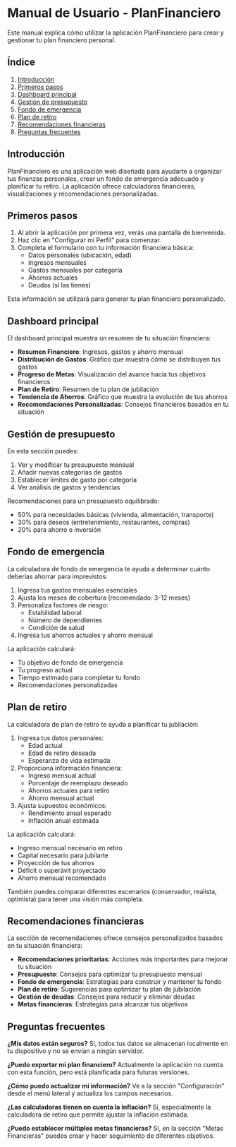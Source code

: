 # Manual de Usuario - PlanFinanciero

Este manual explica cómo utilizar la aplicación PlanFinanciero para crear y gestionar tu plan financiero personal.

## Índice

1. [Introducción](#introducción)
2. [Primeros pasos](#primeros-pasos)
3. [Dashboard principal](#dashboard-principal)
4. [Gestión de presupuesto](#gestión-de-presupuesto)
5. [Fondo de emergencia](#fondo-de-emergencia)
6. [Plan de retiro](#plan-de-retiro)
7. [Recomendaciones financieras](#recomendaciones-financieras)
8. [Preguntas frecuentes](#preguntas-frecuentes)

## Introducción

PlanFinanciero es una aplicación web diseñada para ayudarte a organizar tus finanzas personales, crear un fondo de emergencia adecuado y planificar tu retiro. La aplicación ofrece calculadoras financieras, visualizaciones y recomendaciones personalizadas.

## Primeros pasos

1. Al abrir la aplicación por primera vez, verás una pantalla de bienvenida.
2. Haz clic en "Configurar mi Perfil" para comenzar.
3. Completa el formulario con tu información financiera básica:
   - Datos personales (ubicación, edad)
   - Ingresos mensuales
   - Gastos mensuales por categoría
   - Ahorros actuales
   - Deudas (si las tienes)

Esta información se utilizará para generar tu plan financiero personalizado.

## Dashboard principal

El dashboard principal muestra un resumen de tu situación financiera:

- **Resumen Financiero**: Ingresos, gastos y ahorro mensual
- **Distribución de Gastos**: Gráfico que muestra cómo se distribuyen tus gastos
- **Progreso de Metas**: Visualización del avance hacia tus objetivos financieros
- **Plan de Retiro**: Resumen de tu plan de jubilación
- **Tendencia de Ahorros**: Gráfico que muestra la evolución de tus ahorros
- **Recomendaciones Personalizadas**: Consejos financieros basados en tu situación

## Gestión de presupuesto

En esta sección puedes:

1. Ver y modificar tu presupuesto mensual
2. Añadir nuevas categorías de gastos
3. Establecer límites de gasto por categoría
4. Ver análisis de gastos y tendencias

Recomendaciones para un presupuesto equilibrado:
- 50% para necesidades básicas (vivienda, alimentación, transporte)
- 30% para deseos (entretenimiento, restaurantes, compras)
- 20% para ahorro e inversión

## Fondo de emergencia

La calculadora de fondo de emergencia te ayuda a determinar cuánto deberías ahorrar para imprevistos:

1. Ingresa tus gastos mensuales esenciales
2. Ajusta los meses de cobertura (recomendado: 3-12 meses)
3. Personaliza factores de riesgo:
   - Estabilidad laboral
   - Número de dependientes
   - Condición de salud
4. Ingresa tus ahorros actuales y ahorro mensual

La aplicación calculará:
- Tu objetivo de fondo de emergencia
- Tu progreso actual
- Tiempo estimado para completar tu fondo
- Recomendaciones personalizadas

## Plan de retiro

La calculadora de plan de retiro te ayuda a planificar tu jubilación:

1. Ingresa tus datos personales:
   - Edad actual
   - Edad de retiro deseada
   - Esperanza de vida estimada
2. Proporciona información financiera:
   - Ingreso mensual actual
   - Porcentaje de reemplazo deseado
   - Ahorros actuales para retiro
   - Ahorro mensual actual
3. Ajusta supuestos económicos:
   - Rendimiento anual esperado
   - Inflación anual estimada

La aplicación calculará:
- Ingreso mensual necesario en retiro
- Capital necesario para jubilarte
- Proyección de tus ahorros
- Déficit o superávit proyectado
- Ahorro mensual recomendado

También puedes comparar diferentes escenarios (conservador, realista, optimista) para tener una visión más completa.

## Recomendaciones financieras

La sección de recomendaciones ofrece consejos personalizados basados en tu situación financiera:

- **Recomendaciones prioritarias**: Acciones más importantes para mejorar tu situación
- **Presupuesto**: Consejos para optimizar tu presupuesto mensual
- **Fondo de emergencia**: Estrategias para construir y mantener tu fondo
- **Plan de retiro**: Sugerencias para optimizar tu plan de jubilación
- **Gestión de deudas**: Consejos para reducir y eliminar deudas
- **Metas financieras**: Estrategias para alcanzar tus objetivos

## Preguntas frecuentes

**¿Mis datos están seguros?**
Sí, todos tus datos se almacenan localmente en tu dispositivo y no se envían a ningún servidor.

**¿Puedo exportar mi plan financiero?**
Actualmente la aplicación no cuenta con esta función, pero está planificada para futuras versiones.

**¿Cómo puedo actualizar mi información?**
Ve a la sección "Configuración" desde el menú lateral y actualiza los campos necesarios.

**¿Las calculadoras tienen en cuenta la inflación?**
Sí, especialmente la calculadora de retiro que permite ajustar la inflación estimada.

**¿Puedo establecer múltiples metas financieras?**
Sí, en la sección "Metas Financieras" puedes crear y hacer seguimiento de diferentes objetivos.

